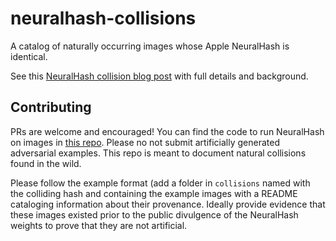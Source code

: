 # neuralhash-collisions
A catalog of naturally occurring images whose Apple NeuralHash is identical.

See this [NeuralHash collision blog post](https://blog.roboflow.com/nerualhash-collision/) with full details and background.

## Contributing

PRs are welcome and encouraged! You can find the code to run NeuralHash on images in 
[this repo](https://github.com/AsuharietYgvar/AppleNeuralHash2ONNX). 
Please no not submit artificially generated adversarial examples. This repo is meant to document 
natural collisions found in the wild.

Please follow the example format (add a folder in `collisions` named with the colliding hash and
containing the example images with a README cataloging information about their provenance. Ideally
provide evidence that these images existed prior to the public divulgence of the NeuralHash weights
to prove that they are not artificial.
